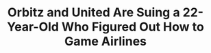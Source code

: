 ---
categories: all_articles
provider_display: "www.slate.com"
provider_name: "www.slate.com"
favicon_url: http://www.slate.com/favicon.ico
title: "Orbitz and United Are Suing a 22-Year-Old Who Figured Out How to Game Airlines"
published: 2015-01-03
source: http://www.slate.com/blogs/business_insider/2014/12/31/skiplagged_founder_fights_lawsuit_from_united_and_orbitz.html
thumbnail: http://www.slate.com/content/dam/slate/blogs/business_insider/2014/12/31/skiplagged_founder_fights_lawsuit_from_united_and_orbitz/111437254-an-aeroplane-comes-in-to-land-at-heathrow-airport-at.jpg/_jcr_content/renditions/cq5dam.web.1280.1280.jpeg
---